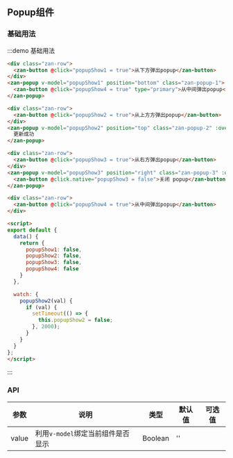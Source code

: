 <style>
@component-namespace demo {
  @b popup {
    .zan-popup-1 {
      width: 100%;
      height: 200px;
      box-sizing: border-box;
      padding: 20px;
    }

    .zan-popup-4 {
      width: 60%;
      height: 200px;
    }
  }
}
</style>

<script>
export default {
  data() {
    return {
      popupShow1: false,
      popupShow2: false,
      popupShow3: false,
      popupShow4: false
    }
  },

  watch: {
    popupShow2(val) {
      if (val) {
        setTimeout(() => {
          this.popupShow2 = false;
        }, 2000);
      }
    }
  }
};
</script>

## Popup组件

### 基础用法

:::demo 基础用法
```html
<div class="zan-row">
  <zan-button @click="popupShow1 = true">从下方弹出popup</zan-button>
</div>
<zan-popup v-model="popupShow1" position="bottom" class="zan-popup-1">
  <zan-button @click="popupShow4 = true" type="primary">从中间弹出popup</zan-button>
</zan-popup>

<div class="zan-row">
  <zan-button @click="popupShow2 = true">从上方方弹出popup</zan-button>
</div>
<zan-popup v-model="popupShow2" position="top" class="zan-popup-2" :overlay="false">
  更新成功
</zan-popup>

<div class="zan-row">
  <zan-button @click="popupShow3 = true">从右方弹出popup</zan-button>
</div>
<zan-popup v-model="popupShow3" position="right" class="zan-popup-3" :overlay="false">
  <zan-button @click.native="popupShow3 = false">关闭 popup</zan-button>
</zan-popup>

<div class="zan-row">
  <zan-button @click="popupShow4 = true">从中间弹出popup</zan-button>
</div>

<script>
export default {
  data() {
    return {
      popupShow1: false,
      popupShow2: false,
      popupShow3: false,
      popupShow4: false
    }
  },

  watch: {
    popupShow2(val) {
      if (val) {
        setTimeout(() => {
          this.popupShow2 = false;
        }, 2000);
      }
    }
  }
};
</script>
```
:::

### API

| 参数       | 说明      | 类型       | 默认值       | 可选值       |
|-----------|-----------|-----------|-------------|-------------|
| value | 利用`v-model`绑定当前组件是否显示 | Boolean  | '' |   |
